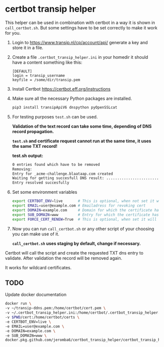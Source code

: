 # certbot transip helper

This helper can be used in combination with certbot in a way it is shown in `call_certbot.sh`. But some settings have to be set correctly to make it work for you.

1. Login to <https://www.transip.nl/cp/account/api/> generate a key and store it in a file.
2. Create a file `.certbot_transip_helper.ini` in your homedir it should have a content something like this:

   ```text
   [DEFAULT]
   login = transip_username
   keyfile = /some/dir/transip.pem
   ```

3. Install Certbot <https://certbot.eff.org/instructions>
4. Make sure all the necessary Python packages are installed.

   ```bash
   pip3 install transipApiV6 dnspython pyOpenSSLcat
   ```

5. For testing purposes  `test.sh` can be used.

   **Validation of the text record can take some time, depending of DNS record propagation.**

   **`test.sh` and certificate request cannot run at the same time, it uses the same TXT record!**

   **test.sh output:**

   ```bash
   0 entries found which have to be removed
   Removing:
   Entry for _acme-challenge.blaataap.com created
   Waiting for getting succesfull DNS result: ..............................
   Entry resolved succesfully
   ```

6. Set some environment variables

   ```bash
   export CERTBOT_ENV=live       # This is optional, when not set it will use the staging environment of letsencrypt
   export EMAIL=user@example.com # Emailadress for revoking cert
   export DOMAIN=example.com     # Domain for which the certificate has to be generated
   export SUB_DOMAIN=www         # Entry for which the certificate has to be generated, '*' can be used for wildcard certificate
   export FORCE_CERT_RENEW=True  # This is optional, when set it will force new certificate generation
   ```

7. Now you can run `call_certbot.sh` or any other script of your choosing you can make use of it.

   **`call_certbot.sh` uses staging by default, change if necessary.**

Certbot will call the script and create the requested TXT dns entry to validate. After validation the record will be removed again.

It works for wildcard certificates.

## TODO

Update docker documentation

```bash
docker run \
-v ~/transip-ddns.pem:/home/certbot/cert.pem \
-v ~/.certbot_transip_helper.ini:/home/certbot/.certbot_transip_helper.ini \
-v $PWD/cert:/home/certbot/certs \
-e CERTBOT_ENV=live \
-e EMAIL=user@example.com \
-e DOMAIN=example.com \
-e SUB_DOMAIN=www \
docker.pkg.github.com/jeromba6/certbot_transip_helper/certbot_transip_helper:1.2.1
```
